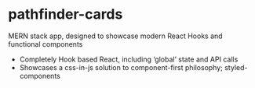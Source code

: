 ﻿# pathfinder-cards
MERN stack app, designed to showcase modern React Hooks and functional components
- Completely Hook based React, including ‘global’ state and API calls
- Showcases a css-in-js solution to component-first philosophy; styled-components
